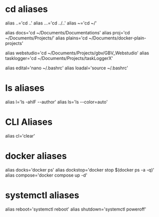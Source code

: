 # cd aliases
alias ..='cd ..'
alias ...='cd ../..'
alias ~='cd ~/'

alias docs='cd ~/Documents/Documentations'
alias proj='cd ~/Documents/Projects/'
alias plains='cd ~/Documents/docker-plain-projects'

alias webstudio='cd ~/Documents/Projects/gbv/GBV_Webstudio'
alias tasklogger='cd ~/Documents/Projects/taskLoggerX'

alias edital='nano ~/.bashrc'
alias loadal='source ~/.bashrc'

# ls aliases
alias l='ls -ahlF --author'
alias ls='ls --color=auto'

# CLI Aliases
alias cl='clear'

# docker aliases
alias docks='docker ps'
alias dockstop='docker stop $(docker ps -a -q)'
alias compose='docker compose up -d'

# systemctl aliases
alias reboot='systemctl reboot'
alias shutdown='systemctl poweroff'


